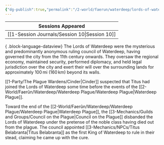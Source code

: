 ```yaml
---
{"dg-publish":true,"permalink":"/2-world/faerun/waterdeep/lords-of-waterdeep/","created":"2025-03-13T15:21:29.283-04:00","updated":"2025-03-13T17:25:16.344-04:00"}
---
```


| Sessions Appeared                                |
| ------------------------------------------------ |
| [[1-Session Journals/Session 10\|Session 10]] |

{ .block-language-dataview}
The Lords of Waterdeep were the mysterious and predominantly anonymous ruling council of Waterdeep, having governed the city from the 11th century onwards. They oversaw the regional economy, maintained security, performed diplomacy, and held legal jurisdiction over the city and exert their will over the surrounding lands for approximately 100 mi (160 km) beyond its walls.

[[1-Party/The Plague Wardens/Cinder\|Cinder]] suspected that Titus had joined the Lords of Waterdeep some time before the events of the [[2-World/Faerûn/Waterdeep/Waterdeep Plague/Waterdeep Plague\|Waterdeep Plague]].

Toward the end of the [[2-World/Faerûn/Waterdeep/Waterdeep Plague/Waterdeep Plague\|Waterdeep Plague]], the [[3-Mechanics/Guilds and Groups/Council on the Plague\|Council on the Plague]] disbanded the Lords of Waterdeep under the pretense of the noble class having died out from the plague. The council appointed [[3-Mechanics/NPCs/Titus Belabranta\|Titus Belabranta]] as the first King of Waterdeep to rule in their stead, claiming he came up with the cure.